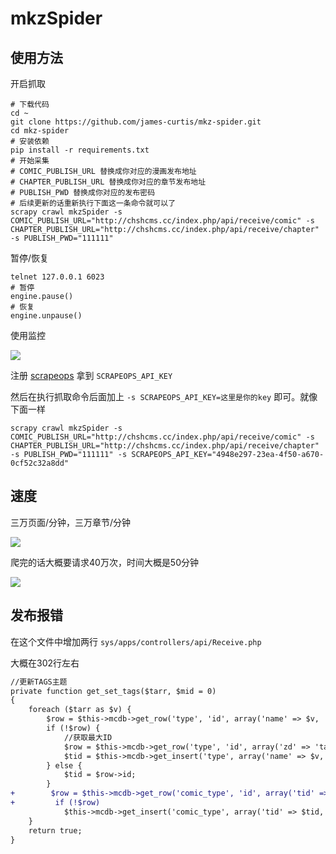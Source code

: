 # mkzSpider

## 使用方法

开启抓取
```shell
# 下载代码
cd ~
git clone https://github.com/james-curtis/mkz-spider.git
cd mkz-spider
# 安装依赖
pip install -r requirements.txt
# 开始采集
# COMIC_PUBLISH_URL 替换成你对应的漫画发布地址
# CHAPTER_PUBLISH_URL 替换成你对应的章节发布地址
# PUBLISH_PWD 替换成你对应的发布密码
# 后续更新的话重新执行下面这一条命令就可以了
scrapy crawl mkzSpider -s COMIC_PUBLISH_URL="http://chshcms.cc/index.php/api/receive/comic" -s CHAPTER_PUBLISH_URL="http://chshcms.cc/index.php/api/receive/chapter" -s PUBLISH_PWD="111111"
```

暂停/恢复
```shell
telnet 127.0.0.1 6023
# 暂停
engine.pause()
# 恢复
engine.unpause()
```

使用监控

![](https://tva1.sinaimg.cn/large/008d89Swgy1h5oufnd84fj31hc0ps46l.jpg)

注册 [scrapeops](https://scrapeops.io/) 拿到 `SCRAPEOPS_API_KEY`

然后在执行抓取命令后面加上 `-s SCRAPEOPS_API_KEY=这里是你的key` 即可。就像下面一样
```shell
scrapy crawl mkzSpider -s COMIC_PUBLISH_URL="http://chshcms.cc/index.php/api/receive/comic" -s CHAPTER_PUBLISH_URL="http://chshcms.cc/index.php/api/receive/chapter" -s PUBLISH_PWD="111111" -s SCRAPEOPS_API_KEY="4948e297-23ea-4f50-a670-0cf52c32a8dd" 
```

## 速度

三万页面/分钟，三万章节/分钟

![](https://tva1.sinaimg.cn/large/008d89Swgy1h5p6ewlr8vj311w07sdvn.jpg)

爬完的话大概要请求40万次，时间大概是50分钟

![](https://tva1.sinaimg.cn/large/008d89Swgy1h5p7jghacyj30la0h9wok.jpg)

## 发布报错

在这个文件中增加两行 `sys/apps/controllers/api/Receive.php` 

大概在302行左右
```diff
//更新TAGS主题
private function get_set_tags($tarr, $mid = 0)
{
    foreach ($tarr as $v) {
        $row = $this->mcdb->get_row('type', 'id', array('name' => $v, 'zd' => 'tags'));
        if (!$row) {
            //获取最大ID
            $row = $this->mcdb->get_row('type', 'id', array('zd' => 'tags'), 'xid DESC');
            $tid = $this->mcdb->get_insert('type', array('name' => $v, 'zd' => 'tags', 'fid' => 1, 'cid' => 1, 'xid' => ($row->id + 1)));
        } else {
            $tid = $row->id;
        }
+        $row = $this->mcdb->get_row('comic_type', 'id', array('tid' => $tid, 'mid' => $mid));
+         if (!$row)
            $this->mcdb->get_insert('comic_type', array('tid' => $tid, 'mid' => $mid));
    }
    return true;
}
```